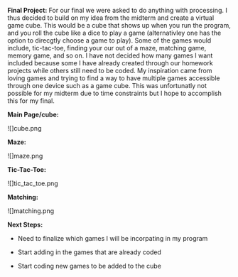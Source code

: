 **Final Project:**
For our final we were asked to do anything with processing. I thus decided to build on my idea from the midterm and create a virtual game cube. This would be a cube that shows up when you run the program, and you roll the cube like a dice to play a game (alternativley one has the option to direcgtly choose a game to play). Some of the games would include, tic-tac-toe, finding your our out of a maze, matching game, memory game, and so on. I have not decided how many games I want included because some I have already created through our homework projects while others still need to be coded. My inspiration came from loving games and trying to find a way to have multiple games accessible through one device such as a game cube. This was unfortunatly not possible for my midterm due to time constraints but I hope to accomplish this for my final.

**Main Page/cube:**

![]cube.png

**Maze:**

![]maze.png

**Tic-Tac-Toe:**

![]tic_tac_toe.png

**Matching:**

![]matching.png

**Next Steps:**
- Need to finalize which games I will be incorpating in my program

- Start adding in the games that are already coded

- Start coding new games to be added to the cube
